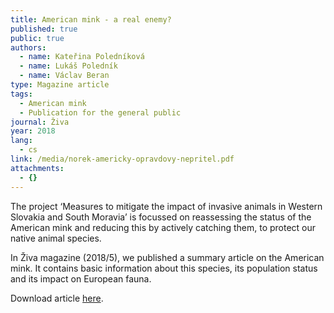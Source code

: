 ```yaml
---
title: American mink - a real enemy?
published: true
public: true
authors:
  - name: Kateřina Poledníková
  - name: Lukáš Poledník
  - name: Václav Beran
type: Magazine article
tags:
  - American mink
  - Publication for the general public
journal: Živa
year: 2018
lang:
  - cs
link: /media/norek-americky-opravdovy-nepritel.pdf
attachments:
  - {}
---
```

The project ‘Measures to mitigate the impact of invasive animals in Western Slovakia and South Moravia’ is focussed on reassessing the status of the American mink and reducing this by actively catching them, to protect our native animal species.

In Živa magazine (2018/5), we published a summary article on the American mink. It contains basic information about this species, its population status and its impact on European fauna.

Download article [here](/media/norek-americky-opravdovy-nepritel.pdf).
